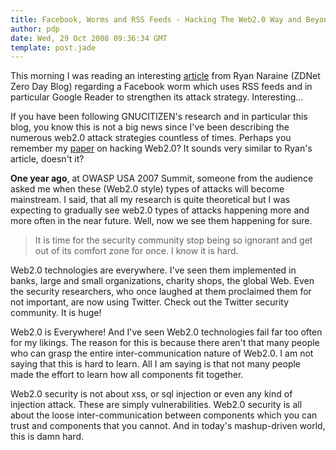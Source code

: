 ```yaml
---
title: Facebook, Worms and RSS Feeds - Hacking The Web2.0 Way and Beyond
author: pdp
date: Wed, 29 Oct 2008 09:36:34 GMT
template: post.jade
---
```


This morning I was reading an interesting [article](http://blogs.zdnet.com/security/?p=2075) from Ryan Naraine (ZDNet Zero Day Blog) regarding a Facebook worm which uses RSS feeds and in particular Google Reader to strengthen its attack strategy. Interesting...

If you have been following GNUCITIZEN's research and in particular this blog, you know this is not a big news since I've been describing the numerous web2.0 attack strategies countless of times. Perhaps you remember my [paper](http://www.gnucitizen.org/projects/for-my-next-trick-hacking-web20/) on hacking Web2.0? It sounds very similar to Ryan's article, doesn't it?

**One year ago**, at OWASP USA 2007 Summit, someone from the audience asked me when these (Web2.0 style) types of attacks will become mainstream. I said, that all my research is quite theoretical but I was expecting to gradually see web2.0 types of attacks happening more and more often in the near future. Well, now we see them happening for sure.

> It is time for the security community stop being so ignorant and get out of its comfort zone for once. I know it is hard.

Web2.0 technologies are everywhere. I've seen them implemented in banks, large and small organizations, charity shops, the global Web. Even the security researchers, who once laughed at them proclaimed them for not important, are now using Twitter. Check out the Twitter security community. It is huge!

Web2.0 is Everywhere! And I've seen Web2.0 technologies fail far too often for my likings. The reason for this is because there aren't that many people who can grasp the entire inter-communication nature of Web2.0. I am not saying that this is hard to learn. All I am saying is that not many people made the effort to learn how all components fit together.

Web2.0 security is not about xss, or sql injection or even any kind of injection attack. These are simply vulnerabilities. Web2.0 security is all about the loose inter-communication between components which you can trust and components that you cannot. And in today's mashup-driven world, this is damn hard.
